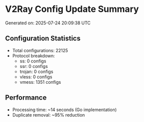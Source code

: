 # V2Ray Config Update Summary
Generated on: 2025-07-24 20:09:38 UTC

## Configuration Statistics
- Total configurations: 22125
- Protocol breakdown:
  - ss: 0 configs
  - ssr: 0 configs
  - trojan: 0 configs
  - vless: 0 configs
  - vmess: 1351 configs

## Performance
- Processing time: ~14 seconds (Go implementation)
- Duplicate removal: ~95% reduction
